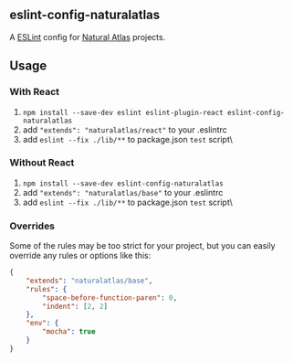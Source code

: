 ## eslint-config-naturalatlas

A [ESLint](http://eslint.org/) config for [Natural Atlas](https://github.com/naturalatlas) projects.

## Usage

### With React

1. `npm install --save-dev eslint eslint-plugin-react eslint-config-naturalatlas`
2. add `"extends": "naturalatlas/react"` to your .eslintrc
3. add `eslint --fix ./lib/**` to package.json `test` script\

### Without React

1. `npm install --save-dev eslint-config-naturalatlas`
2. add `"extends": "naturalatlas/base"` to your .eslintrc
3. add `eslint --fix ./lib/**` to package.json `test` script\

### Overrides

Some of the rules may be too strict for your project,
but you can easily override any rules or options like this:

```json
{
	"extends": "naturalatlas/base",
	"rules": {
		"space-before-function-paren": 0,
		"indent": [2, 2]
	},
	"env": {
		"mocha": true
	}
}
```
